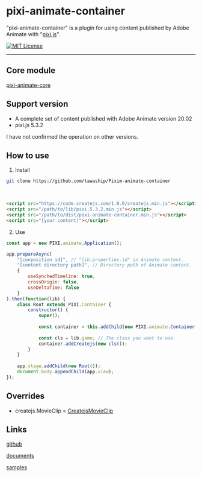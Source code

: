 # pixi-animate-container

"pixi-animate-container" is a plugin for using content published by Adobe Animate with "[pixi.js](https://github.com/pixijs/pixi.js)".

[![MIT License](http://img.shields.io/badge/license-MIT-blue.svg?style=flat)](LICENSE)

---

## Core module
[pixi-animate-core](https://tawaship.github.io/pixi-animate-core/)

## Support version

- A complete set of content published with Adobe Animate version 20.02
- pixi.js 5.3.2

I have not confirmed the operation on other versions.

## How to use

1. Install

```sh
git clone https://github.com/tawaship/Pixim-animate-container
```

<br>

```html
<script src="https://code.createjs.com/1.0.0/createjs.min.js"></script>
<script src="/path/to/lib/pixi.5.3.2.min.js"></script>
<script src="/path/to/dist/pixi-animate-container.min.js"></script>
<script src="[your content]"></script>
```

2. Use

```javascript
const app = new PIXI.animate.Application();

app.prepareAsync(
	"[conposition id]", // "lib.properties.id" in Animate content.
	"[content directory path]", // Directory path of Animate content.
	{
		useSynchedTimeline: true,
		crossOrigin: false,
		useDeltaTime: false
	}
).then(function(lib) {
	class Root extends PIXI.Container {
		constructor() {
			super();
			
			const container = this.addChild(new PIXI.animate.Container(app.ticker));
			
			const cls = lib.game; // The class you want to use.
			container.addCreatejs(new cls());
		}
	}
	
	app.stage.addChild(new Root());
	document.body.appendChild(app.view);
});
```

## Overrides

- createjs.MovieClip = [CreatejsMovieClip](https://tawaship.github.io/Pixim-animate-container/docs/pixi/classes/createjsmovieclip.html)

## Links

[github](https://github.com/tawaship/Pixim-animate-container)

[documents](https://tawaship.github.io/Pixim-animate-container/docs/)

[samples](https://tawaship.github.io/Pixim-animate-container/samples/)